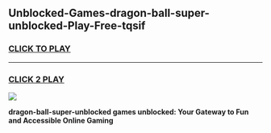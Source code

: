 
## Unblocked-Games-dragon-ball-super-unblocked-Play-Free-tqsif
<h3>
<a href="https://premium76.site?title=dragon-ball-super-unblocked&ref=20M">CLICK TO PLAY</a></h3>
<hr>

<h3>
<a href="https://premium76.site?title=dragon-ball-super-unblocked&ref=20M">CLICK 2 PLAY</a>
  
</h3>

<a href="https://premium76.site?title=dragon-ball-super-unblocked&ref=19M"><img src="https://clearcache.store/games.png"></a>


**dragon-ball-super-unblocked games unblocked: Your Gateway to Fun and Accessible Online Gaming**
